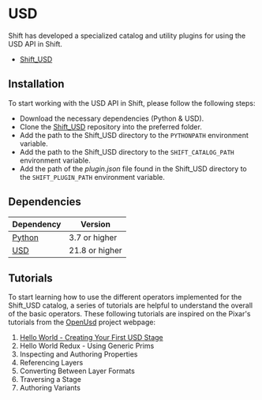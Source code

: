 # USD

Shift has developed a specialized catalog and utility plugins for using the USD API in Shift. 

* [Shift_USD](https://github.com/Inbibo/Shift_USD)

## Installation

To start working with the USD API in Shift, please follow the following steps:

* Download the necessary dependencies (Python & USD).
* Clone the [Shift_USD](https://github.com/Inbibo/Shift_USD) repository into the preferred folder.
* Add the path to the Shift_USD directory to the `PYTHONPATH` environment variable.
* Add the path to the Shift_USD directory to the `SHIFT_CATALOG_PATH` environment variable.
* Add the path of the *plugin.json* file found in the Shift_USD directory to the `SHIFT_PLUGIN_PATH` environment variable.

## Dependencies
| **Dependency**                                           | **Version**    |
| -------------------------------------------------------- | -------------- |
| [Python](https://www.python.org/download/releases/3.0/)  | 3.7 or higher  |
| [USD](https://pypi.org/project/usd-core/)                | 21.8 or higher |

<!-- ##Plugins

TODO #43
This section is reserved to USD Plugins information 

### Examples
This section is reserved to an example video of how to use USD resources.
 -->

## Tutorials

To start learning how to use the different operators implemented for the Shift_USD catalog, a series of tutorials are helpful to understand the overall of the basic operators. These following tutorials are inspired on the Pixar's tutorials from the [OpenUsd](https://openusd.org/release/tut_usd_tutorials.html) project webpage:

1. [Hello World - Creating Your First USD Stage](usd_tutorials/usd_tutorial_01.md)
2. Hello World Redux - Using Generic Prims
3. Inspecting and Authoring Properties
4. Referencing Layers
5. Converting Between Layer Formats
6. Traversing a Stage
7. Authoring Variants